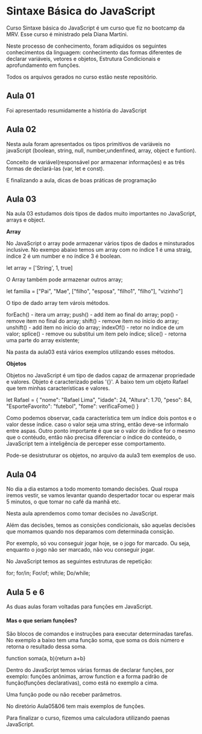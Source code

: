 # Sintaxe Básica do JavaScript

Curso Sintaxe básica do JavaScript é um curso que fiz no bootcamp da MRV. Esse curso é ministrado pela Diana Martini. 

Neste processo de conhecimento, foram adiquidos os seguintes conhecimentos da linguagem: conhecimento das formas diferentes de declarar variáveis, vetores e objetos, Estrutura Condicionais e aprofundamento em funções. 

Todos os arquivos gerados no curso estão neste repositório. 
## Aula 01

Foi apresentado resumidamente a história do JavaScript

## Aula 02

Nesta aula foram apresentados os tipos primitivos de variáveis no javaScript (boolean, string, null, number,undenfined, array, object e funtion).

Conceito de variável(responsável por armazenar informações) e as três formas de declará-las (var, let e const). 

E finalizando a aula, dicas de boas práticas de programação

## Aula 03

Na aula 03 estudamos dois tipos de dados muito importantes no JavaScript, arrays e object. 

<b>Array</b>

No JavaScript o array pode armazenar vários tipos de dados e minsturados inclusive. No exempo abaixo temos um array com no índice 1 é uma straig, índice 2 é um number e no índice 3 é boolean.

let array = ['String', 1, true]

O Array também pode armazenar outros array; 

let familia = ["Pai", "Mae", ["filho", "esposa", "filho1", "filho"], "vizinho"]

O tipo de dado array tem várois métodos. 

forEach() - itera um array;
push() - add item ao final do array;
pop() - remove item no final do array;
shift() - remove item no ínicio do array;
unshift() - add item no ínicio do array;
indexOf() - retor no índice de um valor;
splice() - remove ou substitui um item pelo índice;
slice() - retorna uma parte do array existente;

Na pasta da aula03 está vários exemplos utilizando esses métodos. 

<b>Objetos</b>

Objetos no JavaScript é um tipo de dados capaz de armazenar propriedade e valores. Objeto é caracterizado pelas '{}'. A baixo tem um objeto Rafael que tem minhas características e valores. 

let Rafael = {
    "nome": "Rafael Lima",
    "idade": 24,
    "Altura": 1.70,
    "peso": 84,
    "EsporteFavorito": "futebol",
    "fome": verificaFome()
}

Como podemos observar, cada característica tem um índice dois pontos e o valor desse índice. caso o valor seja uma string, então deve-se informalo entre aspas. Outro ponto importante é que se o valor do índice for o mesmo que o contéudo, então não precisa diferenciar o índice do conteúdo, o JavaScript tem a inteligência de perceper esse comportamento.

Pode-se desistruturar os objetos, no arquivo da aula3 tem exemplos de uso. 

## Aula 04 

No dia a dia estamos a todo momento tomando decisões. Qual roupa iremos vestir, se vamos levantar quando despertador tocar ou esperar mais 5 minutos, o que tomar no café da manhã etc. 

Nesta aula aprendemos como tomar decisões no JavaScript.

Além das decisões, temos as consições condicionais, são aquelas decisões que momamos quando nos deparamos com determinada consição. 

Por exemplo, só vou conseguir jogar hoje, se o jogo for marcado. Ou seja, enquanto o jogo não ser marcado, não vou conseguir jogar. 

No JavaScript temos as seguintes estruturas de repetição:

for;
for/in;
For/of;
while;
Do/while;

## Aula 5 e 6

As duas aulas foram voltadas para funções em JavaScript.

<h4>Mas o que seriam funções?</h4>

São blocos de comandos e instruções para executar determinadas tarefas. No exemplo a baixo tem uma função soma, que soma os dois número e retorna o resultado dessa soma.

function soma(a, b){return a+b}

Dentro do JavaScript temos várias formas de declarar funções, por exemplo: funções anônimas, arrow function e a forma padrão de função(funções declarativas), como está no exemplo a cima. 

Uma função pode ou não receber parâmetros. 

No diretório Aula05&06 tem mais exemplos de funções.

Para finalizar o curso, fizemos uma calculadora utilizando paenas JavaScript. 

